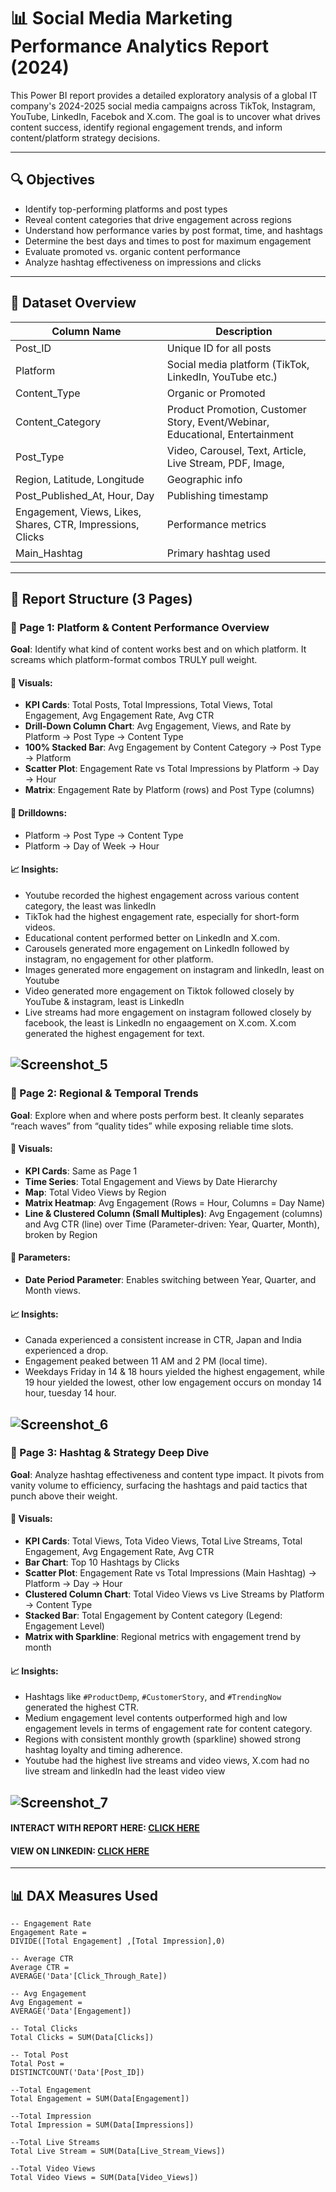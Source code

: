 # 📊 Social Media Marketing Performance Analytics Report (2024)

This Power BI report provides a detailed exploratory analysis of a global IT company's 2024-2025 social media campaigns across TikTok, Instagram, YouTube, LinkedIn, Facebok and X.com. The goal is to uncover what drives content success, identify regional engagement trends, and inform content/platform strategy decisions.

---

## 🔍 Objectives

- Identify top-performing platforms and post types
- Reveal content categories that drive engagement across regions
- Understand how performance varies by post format, time, and hashtags
- Determine the best days and times to post for maximum engagement
- Evaluate promoted vs. organic content performance
- Analyze hashtag effectiveness on impressions and clicks

---

## 📂 Dataset Overview

| Column Name             | Description                                      |
|-------------------------|--------------------------------------------------|
| Post_ID                | Unique ID for all posts   |
| Platform                | Social media platform (TikTok, LinkedIn, YouTube etc.)   |
| Content_Type            | Organic or Promoted                              |
| Content_Category        | Product Promotion, Customer Story, Event/Webinar, Educational, Entertainment        |
| Post_Type               | Video, Carousel, Text, Article, Live Stream, PDF, Image,          |
| Region, Latitude, Longitude | Geographic info                                |
| Post_Published_At, Hour, Day | Publishing timestamp                         |
| Engagement, Views, Likes, Shares, CTR, Impressions, Clicks | Performance metrics           |
| Main_Hashtag            | Primary hashtag used                             |

---

## 📄 Report Structure (3 Pages)

### 📘 Page 1: **Platform & Content Performance Overview**
**Goal**: Identify what kind of content works best and on which platform. It screams which platform-format combos TRULY pull weight.

#### 🔹 Visuals:
- **KPI Cards**: Total Posts, Total Impressions, Total Views, Total Engagement, Avg Engagement Rate, Avg CTR
- **Drill-Down Column Chart**: Avg Engagement, Views, and Rate by Platform → Post Type → Content Type
- **100% Stacked Bar**: Avg Engagement by Content Category → Post Type → Platform
- **Scatter Plot**: Engagement Rate vs Total Impressions by Platform → Day → Hour
- **Matrix**: Engagement Rate by Platform (rows) and Post Type (columns)

#### 🔧 Drilldowns:
- Platform → Post Type → Content Type
- Platform → Day of Week → Hour

#### 📈 Insights:
- Youtube recorded the highest engagement across various content category, the least was linkedIn
- TikTok had the highest engagement rate, especially for short-form videos.
- Educational content performed better on LinkedIn and X.com.
- Carousels generated more engagement on LinkedIn followed by instagram, no engagement for other platform.
- Images generated more engagement on instagram and linkedIn, least on Youtube
- Video generated more engagement on Tiktok followed closely by YouTube & instagram, least is LinkedIn
- Live streams had more engagement on instagram followed closely by facebook, the least is LinkedIn no engaagement on X.com. X.com generated the highest engagement for text.

![Screenshot_5](https://github.com/user-attachments/assets/68a11d64-edd8-4168-b6f7-d8a05bb8d6a6)
---

### 📘 Page 2: **Regional & Temporal Trends**
**Goal**: Explore when and where posts perform best. It cleanly separates “reach waves” from “quality tides” while exposing reliable time slots.

#### 🔹 Visuals:
- **KPI Cards**: Same as Page 1
- **Time Series**: Total Engagement and Views by Date Hierarchy
- **Map**: Total Video Views by Region
- **Matrix Heatmap**: Avg Engagement (Rows = Hour, Columns = Day Name)
- **Line & Clustered Column (Small Multiples)**: Avg Engagement (columns) and Avg CTR (line) over Time (Parameter-driven: Year, Quarter, Month), broken by Region

#### 🧠 Parameters:
- **Date Period Parameter**: Enables switching between Year, Quarter, and Month views.

#### 📈 Insights:
- Canada experienced a consistent increase in CTR, Japan and India experienced a drop.
- Engagement peaked between 11 AM and 2 PM (local time).
- Weekdays Friday in 14 & 18 hours yielded the highest engagement, while 19 hour yielded the lowest, other low engagement occurs on monday 14 hour, tuesday 14 hour.


![Screenshot_6](https://github.com/user-attachments/assets/4de59f54-0906-4407-aaed-1a07eba0dba5)
---

### 📘 Page 3: **Hashtag & Strategy Deep Dive**
**Goal**: Analyze hashtag effectiveness and content type impact. It pivots from vanity volume to efficiency, surfacing the hashtags and paid tactics that punch above their weight.

#### 🔹 Visuals:
- **KPI Cards**: Total Views, Tota Video Views, Total Live Streams, Total Engagement, Avg Engagement Rate, Avg CTR
- **Bar Chart**: Top 10 Hashtags by Clicks
- **Scatter Plot**: Engagement Rate vs Total Impressions (Main Hashtag) → Platform → Day → Hour
- **Clustered Column Chart**: Total Video Views vs Live Streams by Platform → Content Type
- **Stacked Bar**: Total Engagement by Content category (Legend: Engagement Level)
- **Matrix with Sparkline**: Regional metrics with engagement trend by month

#### 📈 Insights:
- Hashtags like `#ProductDemp`, `#CustomerStory`, and `#TrendingNow` generated the highest CTR.
- Medium engagement level contents outperformed high and low engagement levels in terms of engagement rate for content category.
- Regions with consistent monthly growth (sparkline) showed strong hashtag loyalty and timing adherence.
- Youtube had the highest live streams and video views, X.com had no live stream and linkedIn had the least video view

![Screenshot_7](https://github.com/user-attachments/assets/6a807041-3998-4df3-b332-54011f1e0d2e)
---

#### INTERACT WITH REPORT HERE: [CLICK HERE](https://app.powerbi.com/view?r=eyJrIjoiNGQ3ZDI3ZTUtZTE0YS00Y2VmLThjM2EtOWJmMDYwZTliYzgwIiwidCI6IjQ2NTRiNmYxLTBlNDctNDU3OS1hOGExLTAyZmU5ZDk0M2M3YiIsImMiOjl9)

#### VIEW ON LINKEDIN: [CLICK HERE](https://www.linkedin.com/posts/emmanuel-idowu-analyst_datadna-builtwithzoomcharts-dataanalyst-activity-7343870697812733952-ogVX)

---
## 📊 DAX Measures Used

```DAX
-- Engagement Rate
Engagement Rate = 
DIVIDE([Total Engagement] ,[Total Impression],0)

-- Average CTR
Average CTR = 
AVERAGE('Data'[Click_Through_Rate])

-- Avg Engagement
Avg Engagement = 
AVERAGE('Data'[Engagement])

-- Total Clicks
Total Clicks = SUM(Data[Clicks])

-- Total Post
Total Post = 
DISTINCTCOUNT('Data'[Post_ID])

--Total Engagement
Total Engagement = SUM(Data[Engagement])

--Total Impression
Total Impression = SUM(Data[Impressions])

--Total Live Streams
Total Live Stream = SUM(Data[Live_Stream_Views])

--Total Video Views
Total Video Views = SUM(Data[Video_Views])

